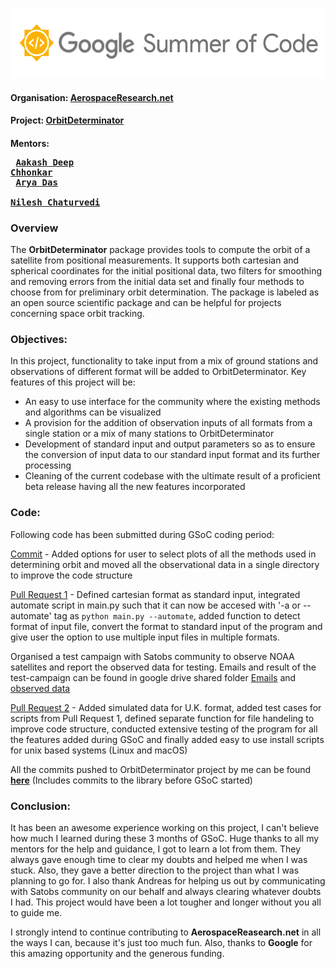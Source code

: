 <p align="center">
  <img width="556" height="112" src="https://github.com/vidhanarya/GSoC2019-Orbitdeterminator/blob/master/src/logo.png">
</p>

#### Organisation: [AerospaceResearch.net](http://aerospaceresearch.net/)

#### Project: [OrbitDeterminator](https://github.com/aerospaceresearch/orbitdeterminator)

####  Mentors: <pre>     [Aakash Deep Chhonkar](https://github.com/aakash525)<br>     [Arya Das](https://github.com/aryadas98)<br>     [Nilesh Chaturvedi](https://github.com/Nilesh4145)
</pre>

### Overview

The **OrbitDeterminator** package provides tools to compute the orbit of a satellite from positional measurements. It supports both cartesian and spherical coordinates for the initial positional data, two filters for smoothing and removing errors from the initial data set and finally four methods to choose from for preliminary orbit determination. The package is labeled as an open source scientific package and can be helpful for projects concerning space orbit tracking.

###  Objectives:

In this project, functionality to take input from a mix of ground stations and observations of different format will be added to OrbitDeterminator. Key features of this project will be:


- An easy to use interface for the community where the existing methods and algorithms can be visualized
- A provision for the addition of observation inputs of all formats from a single station or a mix of many stations to OrbitDeterminator
- Development of standard input and output parameters so as to ensure the conversion of input data to our standard input format and its further processing
- Cleaning of the current codebase with the ultimate result of a proficient beta release having all the new features incorporated

### Code:

Following code has been submitted during GSoC coding period:

[Commit](https://github.com/aerospaceresearch/orbitdeterminator/commit/64cb12304b83294e6f4b562275a1cdf21fcc12eb) - Added options for user to select plots of all the methods used in determining orbit and moved all the observational data in a single directory to improve the code structure

[Pull Request 1](https://github.com/aerospaceresearch/orbitdeterminator/pull/169) - Defined cartesian format as standard input, integrated automate script in main.py such that it can now be accesed with '-a or --automate' tag as `python main.py --automate`, added function to detect format of input file, convert the format to standard input of the program and give user the option to use multiple input files in multiple formats.

Organised a test campaign with Satobs community to observe NOAA satellites and report the observed data for testing. Emails and result of the test-campaign can be found in google drive shared folder [Emails](https://drive.google.com/drive/folders/17K1yleBHyZw_c_vOYpbwx5IJRmoQfz2i) and [observed data](https://drive.google.com/drive/folders/1BzrT5r9JB3B8IFZrp_yGsvQjq9qtCocz)

[Pull Request 2](https://github.com/aerospaceresearch/orbitdeterminator/pull/175) - Added simulated data for U.K. format, added test cases for scripts from Pull Request 1, defined separate function for file handeling to improve code structure, conducted extensive testing of the program for all the features added during GSoC and finally added easy to use install scripts for unix based systems (Linux and macOS)

All the commits pushed to OrbitDeterminator project by me can be found [**here**](https://github.com/aerospaceresearch/orbitdeterminator/commits/dev?author=vidhanarya) (Includes commits to the library before GSoC started)

### Conclusion:

It has been an awesome experience working on this project, I can't believe how much I learned during these 3 months of GSoC. Huge thanks to all my mentors for the help and guidance, I got to learn a lot from them. They always gave enough time to clear my doubts and helped me when I was stuck. Also, they gave a better direction to the project than what I was planning to go for. I also thank Andreas for helping us out by communicating with Satobs community on our behalf and always clearing whatever doubts I had. This project would have been a lot tougher and longer without you all to guide me. 

I strongly intend to continue contributing to **AerospaceReasearch.net** in all the ways I can, because it's just too much fun.
Also, thanks to **Google** for this amazing opportunity and the generous funding.
